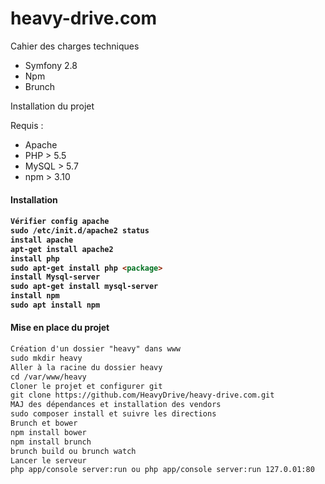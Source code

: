 # heavy-drive.com

Cahier des charges techniques 
- Symfony 2.8
- Npm
- Brunch

Installation du projet

Requis : 

- Apache
- PHP > 5.5
- MySQL > 5.7
- npm > 3.10

<h4>Installation <h4>

```html
Vérifier config apache 
sudo /etc/init.d/apache2 status
install apache
apt-get install apache2
install php
sudo apt-get install php <package>
install Mysql-server
sudo apt-get install mysql-server
install npm
sudo apt install npm
```


<h4>Mise en place du projet</h4> 


```html
Création d'un dossier "heavy" dans www
sudo mkdir heavy
Aller à la racine du dossier heavy
cd /var/www/heavy
Cloner le projet et configurer git
git clone https://github.com/HeavyDrive/heavy-drive.com.git
MAJ des dépendances et installation des vendors
sudo composer install et suivre les directions
Brunch et bower 
npm install bower
npm install brunch
brunch build ou brunch watch
Lancer le serveur
php app/console server:run ou php app/console server:run 127.0.01:80
```




